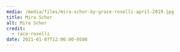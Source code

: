 ```yaml
---
media: /media/files/mira-schor-by-grace-roselli-april-2019.jpg
title: Mira Schor
alt: Mira Schor
credit:
  - race-roselli
date: 2021-01-07T12:06:00-0500
---
```

